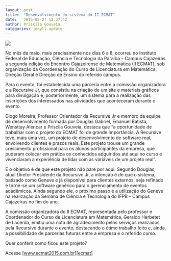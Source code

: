 ```yaml
---
layout: post
title:  "Desenvolvimento do sistema do II ECMAT"
date:   2015-05-27 12:37:42
author: Priscila Gouveia
categories: jekyll update
---
```


<img src="{{ site.absolute_url }}/images/posts/ECMAT.jpg">

No mês de maio, mais precisamente nos dias 6 a 8, ocorreu no Instituto Federal de Educação, Ciência e Tecnologia da Paraíba – Campus Cajazeiras a segunda edição do Encontro Cajazeirense de Matemática (II ECMAT), sob organização da Coordenação do Curso de Licenciatura em Matemática, Direção Geral e Direção de Ensino do referido campus.

Para o evento, foi estabelecida uma parceria entre a comissão organizadora e a Recursive Jr, que consistiu na criação de um site e materiais gráficos para divulgação e, posteriormente, um sistema para a realização das inscrições dos interessados nas atividades que aconteceram durante o evento.

Diogo Moreira, Professor Orientador da Recursive Jr e membro da equipe de desenvolvimento formada por Douglas Gabriel, Emanuel Batista, Wensttay Alencar e Priscila Gouveia, destaca que “a oportunidade de trabalhar com o projeto do ECMAT foi de grande importância. A Recursive teve, mais uma vez, um projeto de desenvolvimento de software real, envolvendo clientes e prazos reais. Este projeto trouxe um grande crescimento profissional para os alunos participantes da empresa, que puderam colocar em prática os conhecidos adquiridos até aqui no curso e vivenciaram a experiência de lidar com as variáveis de um projeto real”.

E o objetivo é de que este projeto não pare por aqui. Segundo Douglas, atual Diretor Presidente da Recursive Jr, a intenção é de que o sistema, batizado como Geneve e já disponível para clientes externos, seja refinado e torne-se um software genérico para o gerenciamento de eventos acadêmicos. Ainda segundo ele, o próximo passo é a utilização do Geneve na realização da Semana de Ciência e Tecnologia do IFPB – Campus Cajazeiras no fim do ano.

A comissão organizadora do II ECMAT, representada pelo professor e Coordenador do Curso de Licenciatura em Matemática, Geraldo Herbetet de Lacerda, emitiu uma nota de agradecimento pelos serviços realizados pela Recursive durante o evento, destacando o ótimo trabalho feito e, ainda, a possibilidade de parcerias futuras entre a empresa e o referido curso.

Quer conferir como ficou este projeto? 

Acesse [www.ecmat2015.com.br][ecmat]

[ecmat]:www.ecmat2015.com.br